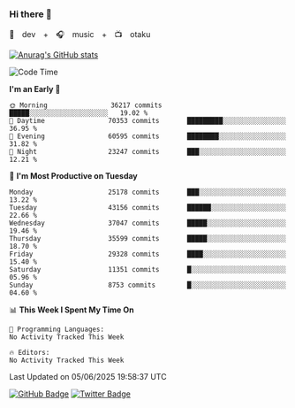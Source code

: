 ### Hi there 👋

🚀　dev　+　🎧　music　+　📺　otaku


[![Anurag's GitHub stats](https://github-readme-stats.vercel.app/api?username=koheitasaka&count_private=true&show_icons=true&theme=monokai)](https://github.com/koheitasaka/github-readme-stats)

<!--START_SECTION:waka-->
![Code Time](http://img.shields.io/badge/Code%20Time-1%2C161%20hrs%2023%20mins-blue)

**I'm an Early 🐤** 

```text
🌞 Morning                36217 commits       █████░░░░░░░░░░░░░░░░░░░░   19.02 % 
🌆 Daytime                70353 commits       █████████░░░░░░░░░░░░░░░░   36.95 % 
🌃 Evening                60595 commits       ████████░░░░░░░░░░░░░░░░░   31.82 % 
🌙 Night                  23247 commits       ███░░░░░░░░░░░░░░░░░░░░░░   12.21 % 
```
📅 **I'm Most Productive on Tuesday** 

```text
Monday                   25178 commits       ███░░░░░░░░░░░░░░░░░░░░░░   13.22 % 
Tuesday                  43156 commits       ██████░░░░░░░░░░░░░░░░░░░   22.66 % 
Wednesday                37047 commits       █████░░░░░░░░░░░░░░░░░░░░   19.46 % 
Thursday                 35599 commits       █████░░░░░░░░░░░░░░░░░░░░   18.70 % 
Friday                   29328 commits       ████░░░░░░░░░░░░░░░░░░░░░   15.40 % 
Saturday                 11351 commits       █░░░░░░░░░░░░░░░░░░░░░░░░   05.96 % 
Sunday                   8753 commits        █░░░░░░░░░░░░░░░░░░░░░░░░   04.60 % 
```


📊 **This Week I Spent My Time On** 

```text
💬 Programming Languages: 
No Activity Tracked This Week

🔥 Editors: 
No Activity Tracked This Week
```


 Last Updated on 05/06/2025 19:58:37 UTC
<!--END_SECTION:waka-->

[![GitHub Badge](https://img.shields.io/badge/GitHub-100000?style=for-the-badge&logo=github&logoColor=white)](https://github.com/koheitasaka)
[![Twitter Badge](https://img.shields.io/badge/Twitter-1DA1F2?style=for-the-badge&logo=twitter&logoColor=white)](https://twitter.com/sleep_asleep_)
